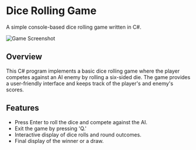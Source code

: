 # Dice Rolling Game

A simple console-based dice rolling game written in C#.

![Game Screenshot](./assets/game_screenshot.png)

## Overview

This C# program implements a basic dice rolling game where the player competes against an AI enemy by rolling a six-sided die.
The game provides a user-friendly interface and keeps track of the player's and enemy's scores.

## Features

- Press Enter to roll the dice and compete against the AI.
- Exit the game by pressing 'Q.'
- Interactive display of dice rolls and round outcomes.
- Final display of the winner or a draw.